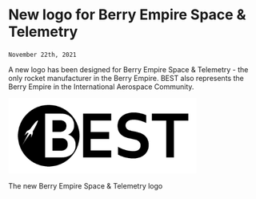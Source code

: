 # New logo for Berry Empire Space & Telemetry
<code>November 22th, 2021</code>
<br>
<p>A new logo has been designed for Berry Empire Space & Telemetry - the only rocket manufacturer in the Berry Empire.
BEST also represents the Berry Empire in the International Aerospace Community.
</p>
<img src="./best_logo.png" height="150" />
<p>The new Berry Empire Space & Telemetry logo</p>
